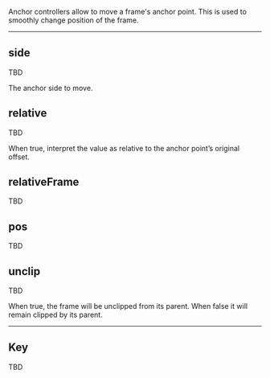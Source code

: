 Anchor controllers allow to move a frame's anchor point. This is used to smoothly change position of the frame.

___

## side

TBD

The anchor side to move.

## relative

TBD

When true, interpret the value as relative to the anchor point’s original offset.

## relativeFrame

TBD

## pos

TBD

## unclip

TBD

When true, the frame will be unclipped from its parent. When false it will remain clipped by its parent.

___

## Key

TBD
